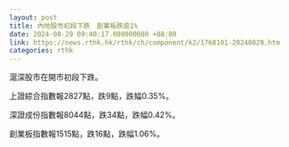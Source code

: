 ```yaml
---
layout: post
title: 內地股市初段下跌　創業板跌逾1%
date: 2024-08-29 09:40:17.000000000 +08:00
link: https://news.rthk.hk/rthk/ch/component/k2/1768101-20240829.htm
categories: rthk
---
```


滬深股市在開市初段下跌。

上證綜合指數報2827點，跌9點，跌幅0.35%。

深證成份指數報8044點，跌34點，跌幅0.42%。

創業板指數報1515點，跌16點，跌幅1.06%。
